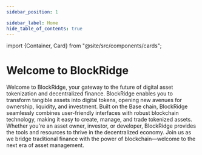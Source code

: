 ```yaml
---
sidebar_position: 1

sidebar_label: Home
hide_table_of_contents: true
---
```


import {Container, Card} from "@site/src/components/cards";

# Welcome to BlockRidge

Welcome to BlockRidge, your gateway to the future of digital asset tokenization and decentralized finance. BlockRidge enables you to transform tangible assets into digital tokens, opening new avenues for ownership, liquidity, and investment. Built on the Base chain, BlockRidge seamlessly combines user-friendly interfaces with robust blockchain technology, making it easy to create, manage, and trade tokenized assets. Whether you're an asset owner, investor, or developer, BlockRidge provides the tools and resources to thrive in the decentralized economy. Join us as we bridge traditional finance with the power of blockchain—welcome to the next era of asset management.


<Container>
    <Card img={require("@site/static/img/intro/getting started.png").default}
          title="Getting Started"
          text="Dive into the basics and understand the fundamentals"
          links={{
            "Navigating our Docs": "/Getting Started/navigating-our-docs",
            "What is tokenization?": "/Getting Started/What is Tokenization/the-basics",
          }}
    />
    <Card img={require("@site/static/img/intro/Tokenization.png").default}
          title="Tokenization"
          text="Transform assets into digital tokens seamlessly"
          links={{
            "What is BlockRidge?": "/Tokenization/what-is-blockridge",
            "Asset Owner Info": "/Tokenization/Asset Owner Info/services",
            "Investor Info": "/Tokenization/Investor Info/ecosystem", 
          }}
    />
    <Card img={require("@site/static/img/intro/DeFi - Coming Soon.png").default}
          title="DeFi - Coming Soon"
          text="Discover decentralized finance with BlockRidge"
          links={{
            "What is ValuX?": "/DeFi - Coming Soon/what-is-valux",
          }}
    />
<Card img={require("@site/static/img/intro/$VAL - Coming Soon.png").default}
          title="$VAL - Coming Soon"
          text="Learn about $VAL token"
          links={{
            "What is $VAL?": "/$VAL - Coming Soon/what-is-$val",
          }}
    />
    <Card img={require("@site/static/img/intro/smart contract.png").default}
          title="Smart Contracts"
          text="Explore smart contracts of BlockRidge"
          links={{
            "The Basics": "/Smart Contracts/The Basics/how-it-works",
            "Valuit Library": "/Smart Contracts/Valuit Library/overview",
          }}
    />
    <Card img={require("@site/static/img/intro/Glossary.png").default}
          title="Glossary"
          text="Navigate blockchain terms and definitions"
          links={{
            "Key Terms": "/Glossary/key-terms",
            "Blockchain & Tokenization": "/Glossary/blockchain-and-tokenization",
            "Financial & Regulatory": "/Glossary/financial-and-regulatory",
          }}
    />
</Container>
